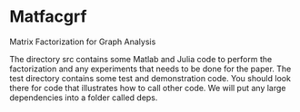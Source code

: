 Matfacgrf
=========

Matrix Factorization for Graph Analysis

The directory src contains some Matlab and Julia code to perform the factorization and
any experiments that needs to be done for the paper.
The test directory contains some test and demonstration code.
You should look there for code that illustrates how to call other code.
We will put any large dependencies into a folder called deps.
